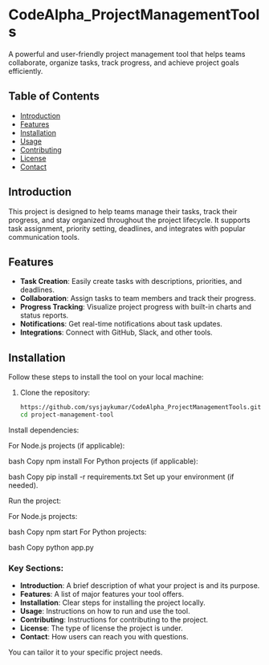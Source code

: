 # CodeAlpha_ProjectManagementTools

A powerful and user-friendly project management tool that helps teams collaborate, organize tasks, track progress, and achieve project goals efficiently.

## Table of Contents
- [Introduction](#introduction)
- [Features](#features)
- [Installation](#installation)
- [Usage](#usage)
- [Contributing](#contributing)
- [License](#license)
- [Contact](#contact)

## Introduction

This project is designed to help teams manage their tasks, track their progress, and stay organized throughout the project lifecycle. It supports task assignment, priority setting, deadlines, and integrates with popular communication tools.

## Features

- **Task Creation**: Easily create tasks with descriptions, priorities, and deadlines.
- **Collaboration**: Assign tasks to team members and track their progress.
- **Progress Tracking**: Visualize project progress with built-in charts and status reports.
- **Notifications**: Get real-time notifications about task updates.
- **Integrations**: Connect with GitHub, Slack, and other tools.

## Installation

Follow these steps to install the tool on your local machine:

1. Clone the repository:

   ```bash
   https://github.com/sysjaykumar/CodeAlpha_ProjectManagementTools.git
   cd project-management-tool

Install dependencies:

For Node.js projects (if applicable):

bash
Copy
npm install
For Python projects (if applicable):

bash
Copy
pip install -r requirements.txt
Set up your environment (if needed).

Run the project:

For Node.js projects:

bash
Copy
npm start
For Python projects:

bash
Copy
python app.py


### Key Sections:
- **Introduction**: A brief description of what your project is and its purpose.
- **Features**: A list of major features your tool offers.
- **Installation**: Clear steps for installing the project locally.
- **Usage**: Instructions on how to run and use the tool.
- **Contributing**: Instructions for contributing to the project.
- **License**: The type of license the project is under.
- **Contact**: How users can reach you with questions.

You can tailor it to your specific project needs.

